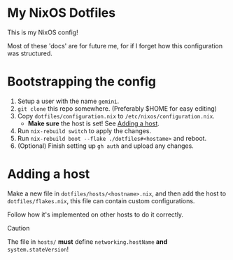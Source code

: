 # My NixOS Dotfiles
This is my NixOS config!

Most of these 'docs' are for future me, for if I forget how this configuration was structured.

# Bootstrapping the config
1. Setup a user with the name `gemini`.
3. `git clone` this repo somewhere. (Preferably $HOME for easy editing)
4. Copy `dotfiles/configuration.nix` to `/etc/nixos/configuration.nix`.
   - **Make sure** the host is set! See [Adding a host](#adding-a-host).
5. Run `nix-rebuild switch` to apply the changes.
6. Run `nix-rebuild boot --flake ./dotfiles#<hostame>` and reboot.
7. (Optional) Finish setting up `gh auth` and upload any changes.

# Adding a host
Make a new file in `dotfiles/hosts/<hostname>.nix`, and then add the host to `dotfiles/flakes.nix`, this file can contain custom configurations.

Follow how it's implemented on other hosts to do it correctly.

> [!CAUTION]
> The file in `hosts/` **must** define `networking.hostName` **and** `system.stateVersion`!
